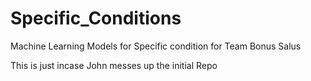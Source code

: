 # Specific_Conditions
Machine Learning Models for Specific condition for Team Bonus Salus

This is just incase John messes up the initial Repo
